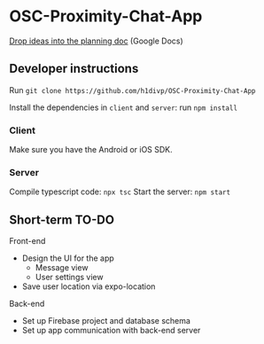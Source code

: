 # OSC-Proximity-Chat-App
[Drop ideas into the planning doc](https://docs.google.com/document/d/1fnZhzdzapjkcn7T2G9LytV6WGVBb7rkJRJlz3hdv6NY/edit?usp=sharing) (Google Docs)

## Developer instructions

Run `git clone https://github.com/h1divp/OSC-Proximity-Chat-App`

Install the dependencies in `client` and `server`: run `npm install`

### Client
Make sure you have the Android or iOS SDK.

### Server
Compile typescript code: `npx tsc`
Start the server: `npm start`

## Short-term TO-DO
Front-end
* Design the UI for the app 
    * Message view
    * User settings view
* Save user location via expo-location

Back-end
* Set up Firebase project and database schema
* Set up app communication with back-end server

